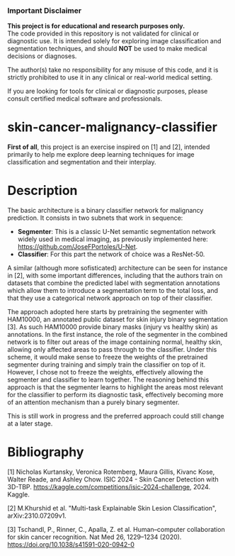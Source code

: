 ### Important Disclaimer

**This project is for educational and research purposes only.**  
The code provided in this repository is not validated for clinical or diagnostic use. It is intended solely for exploring image classification and segmentation techniques, and should **NOT** be used to make medical decisions or diagnoses.  

The author(s) take no responsibility for any misuse of this code, and it is strictly prohibited to use it in any clinical or real-world medical setting.

If you are looking for tools for clinical or diagnostic purposes, please consult certified medical software and professionals.


# skin-cancer-malignancy-classifier

**First of all**, this project is an exercise inspired on [1] and [2], intended primarily to help me explore deep learning techniques for image classification and segmentation and their interplay.

# Description

The basic architecture is a binary classifier network for malignancy prediction. It consists in two subnets that work in sequence:

* __Segmenter__: This is a classic U-Net semantic segmentation network widely used in medical imaging, as previously implemented here: https://github.com/JoseFPortoles/U-Net.
* __Classifier__: For this part the network of choice was a ResNet-50.

A similar (although more sofisticated) architecture can be seen for instance in [2], with some important differences, including that the authors train on datasets that combine the predicted label with segmentation annotations which allow them to introduce a segmentation term to the total loss, and that they use a categorical network approach on top of their classifier.  

The approach adopted here starts by pretraining the segmenter with HAM10000, an annotated public dataset for skin injury binary segmentation [3]. As such HAM10000 provide binary masks (injury vs healthy skin) as annotations. In the first instance, the role of the segmenter in the combined network is to filter out areas of the image containing normal, healthy skin, allowing only affected areas to pass through to the classifier. Under this scheme, it would make sense to freeze the weights of the pretrained segmenter during training and simply train the classifier on top of it. However, I chose not to freeze the weights, effectively allowing the segmenter and classifier to learn together. The reasoning behind this approach is that the segmenter learns to highlight the areas most relevant for the classifier to perform its diagnostic task, effectively becoming more of an attention mechanism than a purely binary segmenter.

This is still work in progress and the preferred approach could still change at a later stage.

# Bibliography

[1] Nicholas Kurtansky, Veronica Rotemberg, Maura Gillis, Kivanc Kose, Walter Reade, and Ashley Chow. ISIC 2024 - Skin Cancer Detection with 3D-TBP. https://kaggle.com/competitions/isic-2024-challenge, 2024. Kaggle.

[2] M.Khurshid et al. "Multi-task Explainable Skin Lesion Classification", arXiv:2310.07209v1.

[3] Tschandl, P., Rinner, C., Apalla, Z. et al. Human–computer collaboration for skin cancer recognition. Nat Med 26, 1229–1234 (2020). https://doi.org/10.1038/s41591-020-0942-0